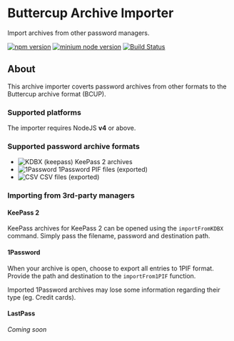 # Buttercup Archive Importer
Import archives from other password managers.

[![npm version](https://badge.fury.io/js/buttercup-importer.svg)](https://github.com/buttercup/buttercup-importer) [![minium node version](https://img.shields.io/badge/node%20version-%3E%3D%206.x-blue.svg)](https://github.com/buttercup/buttercup-importer) [![Build Status](https://travis-ci.org/buttercup/buttercup-importer.svg?branch=master)](https://travis-ci.org/buttercup/buttercup-importer)

## About
This archive importer coverts password archives from other formats to the Buttercup archive format (BCUP).

### Supported platforms
The importer requires NodeJS **v4** or above.

### Supported password archive formats

* ![KDBX (keepass)](https://img.shields.io/badge/KDBX-Full-brightgreen.svg) KeePass 2 archives
* ![1Password](https://img.shields.io/badge/1PIF-Basic-brightgreen.svg) 1Password PIF files (exported)
* ![CSV](https://img.shields.io/badge/CSV-None-red.svg) CSV files (exported)

### Importing from 3rd-party managers

#### KeePass 2

KeePass archives for KeePass 2 can be opened using the `importFromKDBX` command. Simply pass the filename, password and destination path.

#### 1Password

When your archive is open, choose to export all entries to 1PIF format. Provide the path and destination to the `importFrom1PIF` function.

Imported 1Password archives may lose some information regarding their type (eg. Credit cards).

#### LastPass

_Coming soon_
